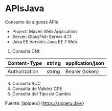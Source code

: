 # APIsJava
Consumo de algunas APIs 

* Project: Maven Web Application
* Server: GlassFish Server 4.1.1
* Java EE Versión: Java EE 7 Web

1. Consulta DNI:

 Content-Type  | string     |  application/json
 ------------- | ---------- |  ------------------
 Authorization |   string   |  Bearer {token}


3. Consulta RUC
4. Consulta de Validez CPE
5. Consulta del Tipo de Cambio


Fuente:
[apiperu] (https://apiperu.dev/)
